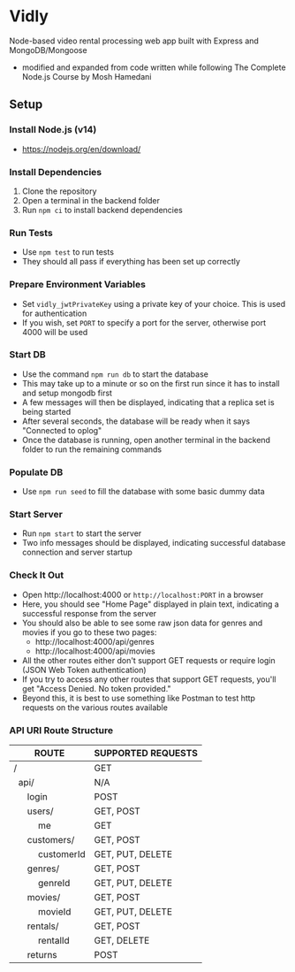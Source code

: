 # Vidly
Node-based video rental processing web app built with Express and MongoDB/Mongoose
 - modified and expanded from code written while following The Complete Node.js Course by Mosh Hamedani

## Setup
### Install Node.js (v14)
 - https://nodejs.org/en/download/

### Install Dependencies
1. Clone the repository
2. Open a terminal in the backend folder
3. Run `npm ci` to install backend dependencies

### Run Tests
 - Use `npm test` to run tests
 - They should all pass if everything has been set up correctly

### Prepare Environment Variables
 - Set `vidly_jwtPrivateKey` using a private key of your choice. This is used for authentication
 - If you wish, set `PORT` to specify a port for the server, otherwise port 4000 will be used

### Start DB
 - Use the command `npm run db` to start the database
 - This may take up to a minute or so on the first run since it has to install and setup mongodb first
 - A few messages will then be displayed, indicating that a replica set is being started
 - After several seconds, the database will be ready when it says "Connected to oplog"
 - Once the database is running, open another terminal in the backend folder to run the remaining commands

### Populate DB
 - Use `npm run seed` to fill the database with some basic dummy data

### Start Server
 - Run `npm start` to start the server
 - Two info messages should be displayed, indicating successful database connection and server startup

### Check It Out
 - Open http://localhost:4000 or `http://localhost:PORT` in a browser
 - Here, you should see "Home Page" displayed in plain text, indicating a successful response from the server
 - You should also be able to see some raw json data for genres and movies if you go to these two pages:
   - http://localhost:4000/api/genres
   - http://localhost:4000/api/movies
 - All the other routes either don't support GET requests or require login (JSON Web Token authentication)
 - If you try to access any other routes that support GET requests, you'll get "Access Denied. No token provided."
 - Beyond this, it is best to use something like Postman to test http requests on the various routes available
 
### API URI Route Structure
| ROUTE                         | SUPPORTED REQUESTS |
| ----------------------------- | ------------------ |
|                    /          | GET                |
| &nbsp;             api/       | N/A                |
| &emsp;&nbsp;       login      | POST               |
| &emsp;&nbsp;       users/     | GET, POST          |
| &emsp;&emsp;&ensp; me         | GET                |
| &emsp;&nbsp;       customers/ | GET, POST          |
| &emsp;&emsp;&ensp; customerId | GET, PUT, DELETE   |
| &emsp;&nbsp;       genres/    | GET, POST          |
| &emsp;&emsp;&ensp; genreId    | GET, PUT, DELETE   |
| &emsp;&nbsp;       movies/    | GET, POST          |
| &emsp;&emsp;&ensp; movieId    | GET, PUT, DELETE   |
| &emsp;&nbsp;       rentals/   | GET, POST          |
| &emsp;&emsp;&ensp; rentalId   | GET, DELETE        |
| &emsp;&nbsp;       returns    | POST               |
